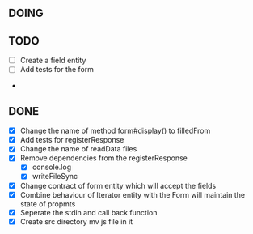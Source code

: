 ## DOING

## TODO 
- [ ] Create a field entity
- [ ] Add tests for the form 
- 

## DONE
- [x] Change the name of method form#display() to filledFrom
- [x] Add tests for registerResponse
- [x] Change the name of readData files 
- [x] Remove dependencies from the registerResponse
  - [x] console.log
  - [x] writeFileSync
- [x] Change contract of form entity which will accept the fields
- [x] Combine behaviour of Iterator entity with the Form will maintain the state of propmts
- [x] Seperate the stdin and call back function
- [x] Create src directory mv js file in it

